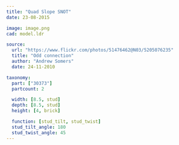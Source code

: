```yaml
---
title: "Quad Slope SNOT"
date: 23-08-2015

image: image.png
cad: model.ldr

source:
  url: "https://www.flickr.com/photos/51476462@N03/5205076235"
  title: "Odd connection"
  author: "Andrew Somers"
  date: 24-11-2010

taxonomy:
  part: ["30373"]
  partcount: 2

  width: [8.5, stud]
  depth: [8.5, stud]
  height: [4, brick]

  function: [stud_tilt, stud_twist]
  stud_tilt_angle: 180
  stud_twist_angle: 45
---
```

